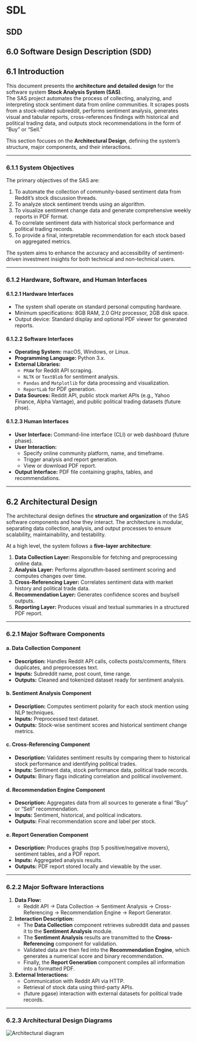 # SDL

## SDD

## 6.0 Software Design Description (SDD)

## 6.1 Introduction  
This document presents the **architecture and detailed design** for the software system **Stock Analysis System (SAS)**.  
The SAS project automates the process of collecting, analyzing, and interpreting stock sentiment data from online communities. It scrapes posts from a stock-related subreddit, performs sentiment analysis, generates visual and tabular reports, cross-references findings with historical and political trading data, and outputs stock recommendations in the form of “Buy” or “Sell.”  

This section focuses on the **Architectural Design**, defining the system’s structure, major components, and their interactions.  

---

### 6.1.1 System Objectives  
The primary objectives of the SAS are:  
1. To automate the collection of community-based sentiment data from Reddit’s stock discussion threads.  
2. To analyze stock sentiment trends using an algorithm.  
3. To visualize sentiment change data and generate comprehensive weekly reports in PDF format.  
4. To correlate sentiment data with historical stock performance and political trading records.  
5. To provide a final, interpretable recommendation for each stock based on aggregated metrics.  

The system aims to enhance the accuracy and accessibility of sentiment-driven investment insights for both technical and non-technical users.  

---

### 6.1.2 Hardware, Software, and Human Interfaces  

#### 6.1.2.1 Hardware Interfaces  
- The system shall operate on standard personal computing hardware.  
- Minimum specifications: 8GB RAM, 2.0 GHz processor, 2GB disk space.  
- Output device: Standard display and optional PDF viewer for generated reports.  

#### 6.1.2.2 Software Interfaces  
- **Operating System:** macOS, Windows, or Linux.  
- **Programming Language:** Python 3.x.  
- **External Libraries:**  
  - `PRAW` for Reddit API scraping.  
  - `NLTK` or `TextBlob` for sentiment analysis.  
  - `Pandas` and `Matplotlib` for data processing and visualization.  
  - `ReportLab` for PDF generation.  
- **Data Sources:** Reddit API, public stock market APIs (e.g., Yahoo Finance, Alpha Vantage), and public political trading datasets (future phse).  

#### 6.1.2.3 Human Interfaces  
- **User Interface:** Command-line interface (CLI) or web dashboard (future phase).  
- **User Interaction:**  
  - Specify online community platform, name, and timeframe.  
  - Trigger analysis and report generation.  
  - View or download PDF report.  
- **Output Interface:** PDF file containing graphs, tables, and recommendations.  

---

## 6.2 Architectural Design  

The architectural design defines the **structure and organization** of the SAS software components and how they interact. The architecture is modular, separating data collection, analysis, and output processes to ensure scalability, maintainability, and testability.  

At a high level, the system follows a **five-layer architecture**:  
1. **Data Collection Layer:** Responsible for fetching and preprocessing online data.  
2. **Analysis Layer:** Performs algoruthm-based sentiment scoring and computes changes over time.  
3. **Cross-Referencing Layer:** Correlates sentiment data with market history and political trade data.  
4. **Recommendation Layer:** Generates confidence scores and buy/sell outputs.  
5. **Reporting Layer:** Produces visual and textual summaries in a structured PDF report.  

---

### 6.2.1 Major Software Components  

#### a. Data Collection Component  
- **Description:** Handles Reddit API calls, collects posts/comments, filters duplicates, and preprocesses text.  
- **Inputs:** Subreddit name, post count, time range.  
- **Outputs:** Cleaned and tokenized dataset ready for sentiment analysis.  

#### b. Sentiment Analysis Component  
- **Description:** Computes sentiment polarity for each stock mention using NLP techniques.  
- **Inputs:** Preprocessed text dataset.  
- **Outputs:** Stock-wise sentiment scores and historical sentiment change metrics.  

#### c. Cross-Referencing Component  
- **Description:** Validates sentiment results by comparing them to historical stock performance and identifying political trades.  
- **Inputs:** Sentiment data, stock performance data, political trade records.  
- **Outputs:** Binary flags indicating correlation and political involvement.  

#### d. Recommendation Engine Component  
- **Description:** Aggregates data from all sources to generate a final “Buy” or “Sell” recommendation.  
- **Inputs:** Sentiment, historical, and political indicators.  
- **Outputs:** Final recommendation score and label per stock.  

#### e. Report Generation Component  
- **Description:** Produces graphs (top 5 positive/negative movers), sentiment tables, and a PDF report.  
- **Inputs:** Aggregated analysis results.  
- **Outputs:** PDF report stored locally and viewable by the user.  

---

### 6.2.2 Major Software Interactions  

1. **Data Flow:**  
   - Reddit API → Data Collection → Sentiment Analysis → Cross-Referencing → Recommendation Engine → Report Generator.  
2. **Interaction Description:**  
   - The **Data Collection** component retrieves subreddit data and passes it to the **Sentiment Analysis** module.  
   - The **Sentiment Analysis** results are transmitted to the **Cross-Referencing** component for validation.  
   - Validated data are then fed into the **Recommendation Engine**, which generates a numerical score and binary recommendation.  
   - Finally, the **Report Generation** component compiles all information into a formatted PDF.  
3. **External Interactions:**  
   - Communication with Reddit API via HTTP.  
   - Retrieval of stock data using third-party APIs.  
   - (future pgase) interaction with external datasets for political trade records.  

---

### 6.2.3 Architectural Design Diagrams  

![Architectural diagram](path/to/image.png)

